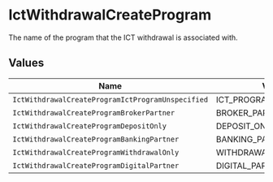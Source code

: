# IctWithdrawalCreateProgram

The name of the program that the ICT withdrawal is associated with.


## Values

| Name                                              | Value                                             |
| ------------------------------------------------- | ------------------------------------------------- |
| `IctWithdrawalCreateProgramIctProgramUnspecified` | ICT_PROGRAM_UNSPECIFIED                           |
| `IctWithdrawalCreateProgramBrokerPartner`         | BROKER_PARTNER                                    |
| `IctWithdrawalCreateProgramDepositOnly`           | DEPOSIT_ONLY                                      |
| `IctWithdrawalCreateProgramBankingPartner`        | BANKING_PARTNER                                   |
| `IctWithdrawalCreateProgramWithdrawalOnly`        | WITHDRAWAL_ONLY                                   |
| `IctWithdrawalCreateProgramDigitalPartner`        | DIGITAL_PARTNER                                   |